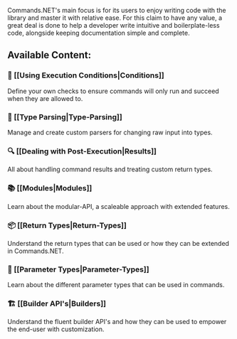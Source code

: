 Commands.NET's main focus is for its users to enjoy writing code with the library and master it with relative ease. 
For this claim to have any value, a great deal is done to help a developer write intuitive and boilerplate-less code, alongside keeping documentation simple and complete.

## Available Content:

### 🛑 [[Using Execution Conditions|Conditions]]

Define your own checks to ensure commands will only run and succeed when they are allowed to.

### 📖 [[Type Parsing|Type-Parsing]]

Manage and create custom parsers for changing raw input into types.

### 🔍 [[Dealing with Post-Execution|Results]]

All about handling command results and treating custom return types.

### 📚 [[Modules|Modules]]

Learn about the modular-API, a scaleable approach with extended features.

### 📦 [[Return Types|Return-Types]]

Understand the return types that can be used or how they can be extended in Commands.NET.

### 📝 [[Parameter Types|Parameter-Types]]

Learn about the different parameter types that can be used in commands.

### 🏗️ [[Builder API's|Builders]]

Understand the fluent builder API's and how they can be used to empower the end-user with customization.